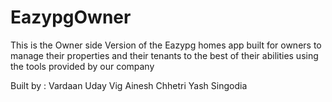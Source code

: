 # EazypgOwner

<Beta version>
<In development phase>
This is the Owner side Version of the Eazypg homes app built for owners to manage their properties and their tenants to the best of 
their abilities using the tools provided by our company 

Built by :
Vardaan
Uday Vig
Ainesh Chhetri
Yash Singodia
